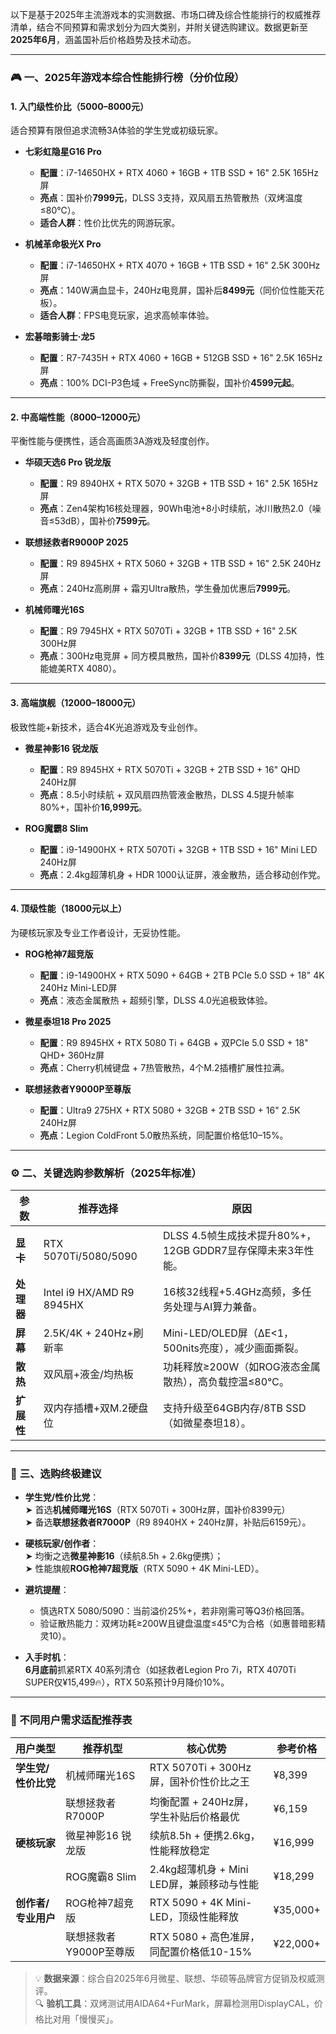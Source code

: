 以下是基于2025年主流游戏本的实测数据、市场口碑及综合性能排行的权威推荐清单，结合不同预算和需求划分为四大类别，并附关键选购建议。数据更新至**2025年6月**，涵盖国补后价格趋势及技术动态。

---

### 🎮 **一、2025年游戏本综合性能排行榜（分价位段）**

#### **1. 入门级性价比（5000–8000元）**  
适合预算有限但追求流畅3A体验的学生党或初级玩家。  
- **七彩虹隐星G16 Pro**  
  - **配置**：i7-14650HX + RTX 4060 + 16GB + 1TB SSD + 16" 2.5K 165Hz屏  
  - **亮点**：国补价**7999元**，DLSS 3支持，双风扇五热管散热（双烤温度≤80℃）。  
  - **适合人群**：性价比优先的网游玩家。  

- **机械革命极光X Pro**  
  - **配置**：i7-14650HX + RTX 4070 + 16GB + 1TB SSD + 16" 2.5K 300Hz屏  
  - **亮点**：140W满血显卡，240Hz电竞屏，国补后**8499元**（同价位性能天花板）。  
  - **适合人群**：FPS电竞玩家，追求高帧率体验。  

- **宏碁暗影骑士·龙5**  
  - **配置**：R7-7435H + RTX 4060 + 16GB + 512GB SSD + 16" 2.5K 165Hz屏  
  - **亮点**：100% DCI-P3色域 + FreeSync防撕裂，国补价**4599元起**。  

---

#### **2. 中高端性能（8000–12000元）**  
平衡性能与便携性，适合高画质3A游戏及轻度创作。  
- **华硕天选6 Pro 锐龙版**  
  - **配置**：R9 8940HX + RTX 5070 + 32GB + 1TB SSD + 16" 2.5K 165Hz屏  
  - **亮点**：Zen4架构16核处理器，90Wh电池+8小时续航，冰川散热2.0（噪音≤53dB），国补价**7599元**。  

- **联想拯救者R9000P 2025**  
  - **配置**：R9 8945HX + RTX 5060 + 32GB + 1TB SSD + 16" 2.5K 240Hz屏  
  - **亮点**：240Hz高刷屏 + 霜刃Ultra散热，学生叠加优惠后**7999元**。  

- **机械师曙光16S**  
  - **配置**：R9 7945HX + RTX 5070Ti + 32GB + 1TB SSD + 16" 2.5K 300Hz屏  
  - **亮点**：300Hz电竞屏 + 同方模具散热，国补价**8399元**（DLSS 4加持，性能媲美RTX 4080）。  

---

#### **3. 高端旗舰（12000–18000元）**  
极致性能+新技术，适合4K光追游戏及专业创作。  
- **微星神影16 锐龙版**  
  - **配置**：R9 8945HX + RTX 5070Ti + 32GB + 2TB SSD + 16" QHD 240Hz屏  
  - **亮点**：8.5小时续航 + 双风扇四热管液金散热，DLSS 4.5提升帧率80%+，国补价**16,999元**。  

- **ROG魔霸8 Slim**  
  - **配置**：i9-14900HX + RTX 5070Ti + 32GB + 1TB SSD + 16" Mini LED 240Hz屏  
  - **亮点**：2.4kg超薄机身 + HDR 1000认证屏，液金散热，适合移动创作党。  

---

#### **4. 顶级性能（18000元以上）**  
为硬核玩家及专业工作者设计，无妥协性能。  
- **ROG枪神7超竞版**  
  - **配置**：i9-14900HX + RTX 5090 + 64GB + 2TB PCIe 5.0 SSD + 18" 4K 240Hz Mini-LED屏  
  - **亮点**：液态金属散热 + 超频引擎，DLSS 4.0光追极致体验。  

- **微星泰坦18 Pro 2025**  
  - **配置**：R9 8945HX + RTX 5080 Ti + 64GB + 双PCIe 5.0 SSD + 18" QHD+ 360Hz屏  
  - **亮点**：Cherry机械键盘 + 7热管散热，4个M.2插槽扩展性拉满。  

- **联想拯救者Y9000P至尊版**  
  - **配置**：Ultra9 275HX + RTX 5080 + 32GB + 2TB SSD + 16" 2.5K 240Hz屏  
  - **亮点**：Legion ColdFront 5.0散热系统，同配置价格低10–15%。  

---

### ⚙️ **二、关键选购参数解析（2025年标准）**  
| **参数**       | **推荐选择**                | **原因**                                                                 |
|----------------|----------------------------|--------------------------------------------------------------------------|
| **显卡**       | RTX 5070Ti/5080/5090       | DLSS 4.5帧生成技术提升80%+，12GB GDDR7显存保障未来3年性能。 |
| **处理器**     | Intel i9 HX/AMD R9 8945HX  | 16核32线程+5.4GHz高频，多任务处理与AI算力兼备。            |
| **屏幕**       | 2.5K/4K + 240Hz+刷新率     | Mini-LED/OLED屏（ΔE<1，500nits亮度），减少画面撕裂。     |
| **散热**       | 双风扇+液金/均热板         | 功耗释放≥200W（如ROG液态金属散热），高负载控温≤80℃。       |
| **扩展性**     | 双内存插槽+双M.2硬盘位     | 支持升级至64GB内存/8TB SSD（如微星泰坦18）。             |

---

### 💎 **三、选购终极建议**  
- **学生党/性价比党**：  
  ➤ 首选**机械师曙光16S**（RTX 5070Ti + 300Hz屏，国补价8399元）  
  ➤ 备选**联想拯救者R7000P**（R9 8940HX + 240Hz屏，补贴后6159元）。  

- **硬核玩家/创作者**：  
  ➤ 均衡之选**微星神影16**（续航8.5h + 2.6kg便携）；  
  ➤ 性能旗舰**ROG枪神7超竞版**（RTX 5090 + 4K Mini-LED）。  

- **避坑提醒**：  
  - 慎选RTX 5080/5090：当前溢价25%+，若非刚需可等Q3价格回落。  
  - 验证散热能力：双烤功耗≥200W且键盘温度≤45℃为合格（如惠普暗影精灵10）。  

- **入手时机**：  
  **6月底前**抓紧RTX 40系列清仓（如拯救者Legion Pro 7i，RTX 4070Ti SUPER仅¥15,499🔥），RTX 50系预计9月降价10%。

---

### 💎 不同用户需求适配推荐表
| **用户类型**       | **推荐机型**              | **核心优势**                                      | **参考价格**    |
|--------------------|--------------------------|------------------------------------------------|---------------|
| **学生党/性价比党** | 机械师曙光16S          | RTX 5070Ti + 300Hz屏，国补价性价比之王          | ¥8,399        |
|                    | 联想拯救者R7000P       | 均衡配置 + 240Hz屏，学生补贴后价格最优          | ¥6,159        |
| **硬核玩家**       | 微星神影16 锐龙版      | 续航8.5h + 便携2.6kg，性能释放稳定              | ¥16,999       |
|                    | ROG魔霸8 Slim          | 2.4kg超薄机身 + Mini LED屏，兼顾移动与性能      | ¥18,299       |
| **创作者/专业用户**| ROG枪神7超竞版         | RTX 5090 + 4K Mini-LED，顶级性能释放            | ¥35,000+      |
|                    | 联想拯救者Y9000P至尊版 | RTX 5080 + 高色准屏，同配置价格低10-15%         | ¥22,000+      |

> 💡 **数据来源**：综合自2025年6月微星、联想、华硕等品牌官方促销及权威测评。  
> 🔍 **验机工具**：双烤测试用AIDA64+FurMark，屏幕检测用DisplayCAL，价格比对用「慢慢买」。